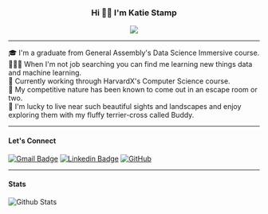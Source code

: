 <h3 align="center">
  Hi 🖐🏻 I'm Katie Stamp
</h3>

<!-- Typing SVG by DenverCoder1 - https://github.com/DenverCoder1/readme-typing-svg -->
<p align="center">
  <a href="https://github.com/DenverCoder1/readme-typing-svg"><img src="https://readme-typing-svg.herokuapp.com/?lines=Welcome%20To%20My%20Page;I'm%20A%20Junior%20Data%20Scientist;Learning%20All%20Things%20EDA&font=Fira%20Code&center=true&width=440&height=45&color=25A785&vCenter=true&size=22"></a>
</p>

<hr>

🎓 I'm a graduate from General Assembly's Data Science Immersive course.                                                                                            
👩🏻‍💻 When I'm not job searching you can find me learning new things data and machine learning.                                                                     
🏫 Currently working through HarvardX's Computer Science course.                                                                                      
🧩 My competitive nature has been known to come out in an escape room or two.                                                                                 
🍃 I'm lucky to live near such beautiful sights and landscapes and enjoy exploring them with my fluffy terrier-cross called Buddy.

<hr>

#### Let's Connect

[![Gmail Badge](https://img.shields.io/badge/-Gmail-25A785?style=flat-square&logo=Gmail&logoColor=white&link=mailto:kstamp232@gmail.com)](mailto:ing.miller.vega@gmail.com)
[![Linkedin Badge](https://img.shields.io/badge/-A0B0AC?style=flat-square&logo=Linkedin&logoColor=white&link=https://www.linkedin.com/in/katie-stamp/)](https://www.linkedin.com/in/katie-stamp/)
[![GitHub](https://img.shields.io/badge/-GitHub-25A785?style=flat-square&logo=github&logoColor=white&link=https://github.com/kstamp232)](https://github.com/kstamp232)

<hr>

#### Stats

![Github Stats](https://github-readme-stats.vercel.app/api?username=kstamp232&hide=prs,stars&theme=vue-dark&count_private=true&show_icons=true)
